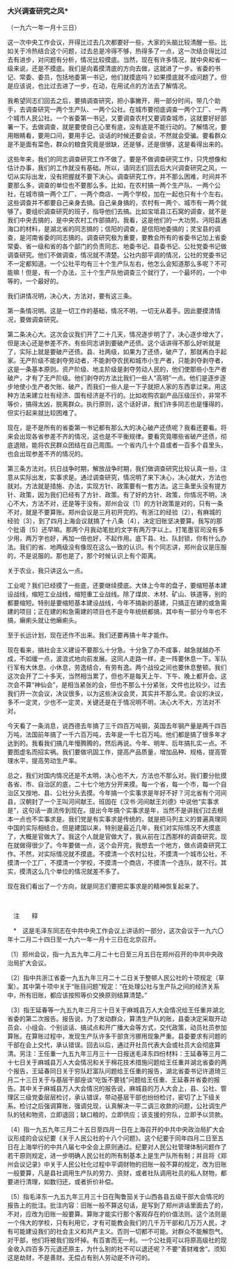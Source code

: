 ### **大兴调查研究之风**\*

（一九六一年一月十三日）

这一次中央工作会议，开得比过去几次都要好一些，大家的头脑比较清醒一些。比如关于冷热结合这个问题，过去总是冷得不够，热得多了一点，这一次结合得比过去有进步，对问题有分析，情况比较摸底。当然，现在有许多情况，就中央和省一级来说，还是不摸底。我们是向着摸清底的方向去做，这就进了一步。省委的书记、常委、委员，包括地委第一书记，他们就摸底吗？如果摸底就不成问题了。但是应该说，也比过去进了一步，在动，在用试点的方法去了解情况。

我希望同志们回去之后，要搞调查研究，把小事撇开，用一部分时间，带几个助手，去调查研究一两个生产队、一两个公社。在城市要彻底调查一两个工厂、一两个城市人民公社。一个省委第一书记，又要调查农村又要调查城市，这就要好好部署一下。去做调查，就是要使自己心里有底，没有底是不能行动的。了解情况，要用眼睛看，要用口问，要用手记。谈话的时候还要会谈，不然就会受骗。要看群众是不是面有菜色，群众的粮食究竟是很缺，还是够，还是很够，这是看得出来的。

这些年来，我们的同志调查研究工作不做了。要是不做调查研究工作，只凭想像和估计办事，我们的工作就没有基础。所以，请同志们回去后大兴调查研究之风，一切从实际出发，没有把握就不要下决心。调查研究工作，并不那么困难，时间并不要那么多，调查的单位也不要那么多。比如，在农村搞一两个生产队、一两个公社，在城市搞一两个工厂、一两个商店、一两个学校，加在一起也只有十个左右。这些调查并不都要自己亲身去搞。自己亲身搞的，农村有一两个、城市有一两个就够了。要组织调查研究的班子，指导他们去搞。比如宝坻县江石窝的调查，就不是我们中央去搞的，是中央农村工作部搞的。我看，这是他们的一大功劳。沔阳县通海口的材料，是湖北省的同志搞的；信阳的调查，是信阳地委搞的；灵宝县的调查，是河南省委的同志搞的。调查研究极为重要，要教会所有的省委书记加上省委常委、省一级和省的各个部门的负责同志、地委书记、县委书记、公社党委书记做调查研究。他们不做调查，情况就不清楚。公社内部平调的情况，公社的党委书记不一定都知道。一个公社平均有三十个生产队左右，他怎么会知道那么多呢？不可能嘛！但是，有一个办法，三十个生产队他调查三个就行了，一个最坏的，一个中等的，一个最好的。

我们讲情况明，决心大，方法对，要有这三条。

第一条情况明。这是一切工作的基础，情况不明，一切无从着手。因此要摸清情况，要做调查研究。

第二条决心大。这次会议我们开了二十几天，情况逐步明了了，决心逐步增大了，但是决心还是参差不齐。有些同志讲到要破产还债。这个话讲得不那么好听就是了，实际上就是要破产还债。县、社两级，如果为了还债，破产了，那就再白手起家。无产阶级不能剥夺劳动者，不能剥夺农民和城市小生产者，只能剥夺剥夺者，这是一条基本原则。资产阶级、地主阶级是剥夺劳动人民的，他们使那些小生产者破产，才有了无产阶级。他们剥夺的方法比我们一些人“高明”一点。他们是逐步逐步地使小生产者欠账、破产，而我们一些人是一下子就把人家的东西拿过来。用这种方法来建立社有经济、国有经济是不行的。比如收购农副产品压级压价，非常不等价，搞得太凶，脱离群众。执行原则，这个话好讲，我们许多同志也是懂得的，但实行起来就比较困难了。

现在，是不是所有的省委第一书记都有那么大的决心破产还债呢？我看还要看。将来会出现各省参差不齐的情况，这也是不平衡规律。要看究竟哪些省破产还债，彻底退赔，能将农民群众团结在自己周围。一个省内几十个县或者一百多个县里头，也会出现参差不齐的情况的。

第三条方法对。抗日战争时期，解放战争时期，我们做调查研究比较认真一些，注意从实际出发，实事求是。通过调查研究，情况明了来下决心，决心就大，方法也就对。方法就是措施、办法，实现方针、政策要有一套方法。这三条里头没有提方针、政策，因为我们已经有了方针、政策。有了好的方针、政策，你情况不明，决心不大，方法不对，还是等于没有。郑州会议〔1〕的方针政策是对的，只有一条不对，就是不要算账。郑州会议是三月初开完的。有浙江的经验〔2〕，有麻城的经验〔3〕，到了四月上海会议就搞了十八条〔4〕，决定旧账坚决要算。我写的那个批语〔5〕还早嘛。那两个月我动笔批的文字有两万字以上。打笔墨官司没有多少用，两万字也好，再加一倍也好，不起作用。底下县、社、队封锁，你有什么办法。我们的省、地两级没有像现在这么一致的认识。有个同志讲，郑州会议是压服的，不是说服的。那也是了，那个时候认识上有个距离。

关于农业，我只讲这么一点。

工业呢？我们已经摸了一些底，还要继续摸底。大体上今年的盘子，要缩短基本建设战线，缩短工业战线，缩短重工业战线。除了煤炭、木材、矿山、铁道等，别的都要缩短。特别是要缩短基本建设战线，今年不搞新的基建，只搞正在建的或急需建的项目；正在建的和急需建的项目也不是今年统统都搞，其中有一部分今年也不搞，癞痢头就让他癞痢头。

至于长远计划，现在还作不出来。我们还要再搞十年才能作。

现在看来，搞社会主义建设不要那么十分急。十分急了办不成事，越急就越办不成，不如缓一点，波浪式地向前发展。这同人走路一样，走一阵要休息一下。军队行军有大休息、小休息，劳逸结合，有劳有逸。两个战役之间也要休息整顿。我们这次会开了二十多天，当然相当累了，但也不是每天上午、下午、晚上都开会。这次会不算“神仙会”，是相当紧张的会，但也不那么十分紧张，文件也比较少。过去我们开一次会议，决议很多，以为这些决议会灵，其实并不那么灵。会议的决议，多不一定灵，少也不一定灵，关键还是在于情况明不明，决心大不大，方法对不对。

今天看了一条消息，说西德去年搞了三千四百万吨钢，英国去年钢产量是两千四百万吨，法国前年搞了一千六百万吨，去年是一千七百万吨。他们都是搞了很多年才达到的。我看我们搞几年慢腾腾的，然后再说。今年、明年、后年搞扎实一点。不要图虚名而招实祸。我们要做巩固工作，提高产品质量，增加品种、规格，提高管理水平，提高劳动生产率。

总之，我们对国内情况还是不太明，决心也不大，方法也不那么对。我们要分批摸各省、市、自治区的底，二十七个地方分开来摸。每一个省，每一个市，每一个自治区又按地、县、公社分头去摸。今年搞一个实事求是年好不好？河北省有个河间县，汉朝封了一个王叫河间献王。班固在《汉书·河间献王刘德》中说他“实事求是”，这句话一直流传到现在。提出今年搞个实事求是年，当然不是讲我们过去根本一点也不实事求是。我们党是有实事求是传统的，就是把马列主义的普遍真理同中国的实际相结合。但是建国以来，特别是最近几年，我们对实际情况不大摸底了，大概是官做大了。我这个人就是官做大了，我从前在江西那样的调查研究，现在就做得很少了。今年要做一点，这个会开完，我想去一个地方，做点调查研究工作。不然，对实际情况就不摸底。不摸清一个农村公社，不摸清一个城市公社，不摸清一个工厂，不摸清一个学校，不摸清一个商店，不摸清一个连队，就不行。其实，摸清这么几个单位的情况就差不多了。

现在我们看出了一个方向，就是同志们要把实事求是的精神恢复起来了。

　　

　注　　释　

　\*　这是毛泽东同志在中共中央工作会议上讲话的一部分，这次会议于一九六〇年十二月二十四日至一九六一年一月十三日在北京召开。

〔1〕郑州会议，指一九五九年二月二十七日至三月五日在郑州召开的中共中央政治局扩大会议。

〔2〕指中共浙江省委一九五九年三月二十二日关于整顿人民公社的十项规定（草案）。其中第十项中关于“账目问题”规定：“在处理公社与生产队之间的经济关系中，所有旧账，都应该按照等价交换原则结算清楚。”

〔3〕指王延春等一九五九年三月三十日关于麻城县万人大会情况给王任重并湖北省委的第二次报告。报告说，为了发动群众，算清生产队的账，县委决定采取开动员会、小组会、个别谈话、搞试点和开广播大会等方式，交代政策，动员社员参加算账。在算账过程中，发现生产队许多干部贪污挪用现象严重。县委要求有问题的干部在会上交代，承认错误。回去以后，通过开社员代表大会或社员大会彻底算清。另注：王任重一九五九年三月三十一日报送毛泽东四份材料：王延春等三月二十七日关于麻城县万人大会情况和关于棉花技术措施问题给王任重并湖北省委的两个报告，王延春同日关于穷队赶富队问题给王任重的报告，湖北省委书记许道琦三月二十三日关于与基层干部座谈“吃饭不要钱”问题给王任重、王延春并省委的报告。其中关于麻城县万人大会情况的报告说，麻城县的万人大会上，县、公社、管理区三级党委层层检讨，承认错误，带动基层干部也纷纷检讨，密切了上下级关系。检讨之后强调算账，强调兑现，认真解决一平二调三收款的问题，公社调生产队的钱和物资，立即退回；缺口粮的，立即供应；该支援的穷队，立即予以贷款。

〔4〕指一九五九年三月二十五日至四月一日在上海召开的中共中央政治局扩大会议形成的会议纪要《关于人民公社的十八个问题》。这个纪要于同年四月二日至五日在上海举行的中共八届七中全会上原则通过。纪要对人民公社管理体制问题作了若干原则规定，进一步明确人民公社的所有制基本上是生产队所有制；并且将《郑州会议记录》中关于人民公社化过程中平调财物的旧账一般不算的规定，改为旧账一般要算，凡是县社调用生产队的劳力、资财，或者社队调用社员的私人财物，都要进行清理，如数归还，或者折价补偿。

〔5〕指毛泽东一九五九年三月三十日在陶鲁笳关于山西各县五级干部大会情况的报告上的批注。批注内容：旧账一般不算这句话，是写到了郑州讲话里面去了的，不对，应改为旧账一般要算。算账才能实行那个客观存在的价值法则。这个法则是一个伟大的学校，只有利用它，才有可能教会我们的几千万干部和几万万人民，才有可能建设我们的社会主义和共产主义。否则一切都不可能。对群众不能解怨气。对干部，他们将被我们毁坏掉。有百害而无一利。一个公社竟可以将原高级社的现金收入四百多万元退还原主，为什么别的社不可以退还呢？不要“善财难舍”。须知这是劫财，不是善财。无偿占有别人劳动是不许可的。